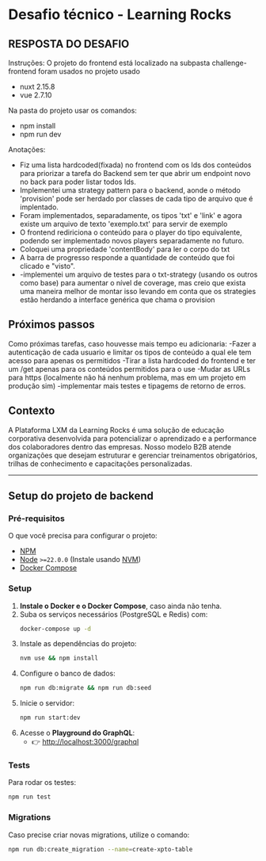 # Desafio técnico - Learning Rocks

## RESPOSTA DO DESAFIO

Instruções:
O projeto do frontend está localizado na subpasta challenge-frontend
foram usados no projeto usado
- nuxt 2.15.8 
- vue 2.7.10

Na pasta do projeto usar os comandos:
- npm install
- npm run dev

Anotações: 
- Fiz uma lista hardcoded(fixada) no frontend com os Ids dos conteúdos para priorizar a tarefa do Backend sem ter que abrir um endpoint novo no back para poder listar todos Ids.
- Implementei uma strategy pattern para o backend, aonde o método 'provision' pode ser herdado por classes de cada tipo de arquivo que é implentado.
- Foram implementados, separadamente, os tipos 'txt' e 'link' e agora existe um arquivo de texto 'exemplo.txt' para servir de exemplo
- O frontend rediriciona o conteúdo para o player do tipo equivalente, podendo ser implementado novos players separadamente no futuro.
- Coloquei uma propriedade 'contentBody' para ler o corpo do txt
- A barra de progresso responde a quantidade de conteúdo que foi clicado e "visto".
- -implementei um arquivo de testes para o txt-strategy (usando os outros como base) para aumentar o nível de coverage, mas creio que exista uma maneira melhor de montar isso levando em conta que os strategies estão herdando a interface genérica que chama o provision

## Próximos passos
Como próximas tarefas, caso houvesse mais tempo eu adicionaria:
-Fazer a autenticação de cada usuario e limitar os tipos de conteúdo a qual ele tem acesso para apenas os permitidos
-Tirar a lista hardcoded do frontend e ter um /get apenas para os conteúdos permitidos para o use
-Mudar as URLs para https (localmente não há nenhum problema, mas em um projeto em produção sim)
-implementar mais testes e tipagems de retorno de erros.






## Contexto

A Plataforma LXM da Learning Rocks é uma solução de educação corporativa desenvolvida para potencializar o aprendizado e a performance dos colaboradores dentro das empresas. Nosso modelo B2B atende organizações que desejam estruturar e gerenciar treinamentos obrigatórios, trilhas de conhecimento e capacitações personalizadas.

---

## Setup do projeto de backend

### Pré-requisitos

O que você precisa para configurar o projeto:

- [NPM](https://www.npmjs.com/)
- [Node](https://nodejs.org/en/) `>=22.0.0` (Instale usando [NVM](https://github.com/nvm-sh/nvm))
- [Docker Compose](https://docs.docker.com/compose/)

### Setup

1. **Instale o Docker e o Docker Compose**, caso ainda não tenha.
2. Suba os serviços necessários (PostgreSQL e Redis) com:
   ```bash
   docker-compose up -d
   ```
3. Instale as dependências do projeto:
   ```bash
   nvm use && npm install
   ```
4. Configure o banco de dados:
   ```bash
   npm run db:migrate && npm run db:seed
   ```
5. Inicie o servidor:
   ```bash
   npm run start:dev
   ```
6. Acesse o **Playground do GraphQL**:
   - 👉 [http://localhost:3000/graphql](http://localhost:3000/graphql)

### Tests

Para rodar os testes:

```bash
npm run test
```

### Migrations

Caso precise criar novas migrations, utilize o comando:

```bash
npm run db:create_migration --name=create-xpto-table
```
